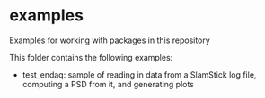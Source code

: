 # examples
Examples for working with packages in this repository

This folder contains the following examples:

- test_endaq: sample of reading in data from a SlamStick log file, computing a PSD from it, and generating plots
